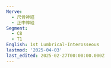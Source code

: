 ```yaml
---
Nerve:
  - 尺骨神経
  - 正中神経
Segment:
  - C8
  - T1
English: 1st Lumbrical-Interosseous
lastmod: '2025-04-03'
last_edited: 2025-02-27T00:00:00.000Z
---
```



